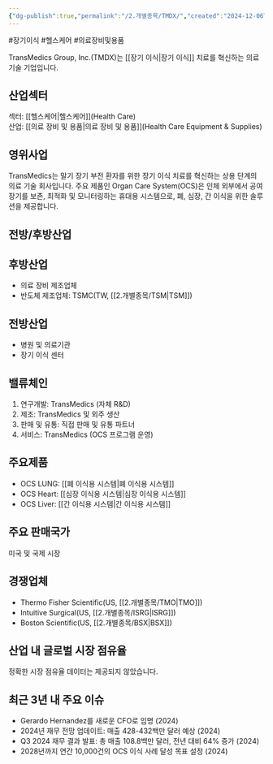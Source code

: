 ```yaml
---
{"dg-publish":true,"permalink":"/2.개별종목/TMDX/","created":"2024-12-06T22:05:23.795+09:00","updated":"2025-07-29T21:37:05.280+09:00"}
---
```


#장기이식 #헬스케어 #의료장비및용품

TransMedics Group, Inc.(TMDX)는 [[장기 이식\|장기 이식]] 치료를 혁신하는 의료 기술 기업입니다.

## 산업섹터

섹터: [[헬스케어\|헬스케어]](Health Care)  
산업: [[의료 장비 및 용품\|의료 장비 및 용품]](Health Care Equipment & Supplies)

## 영위사업

TransMedics는 말기 장기 부전 환자를 위한 장기 이식 치료를 혁신하는 상용 단계의 의료 기술 회사입니다. 주요 제품인 Organ Care System(OCS)은 인체 외부에서 공여 장기를 보존, 최적화 및 모니터링하는 휴대용 시스템으로, 폐, 심장, 간 이식을 위한 솔루션을 제공합니다.

## 전방/후방산업

## 후방산업

- 의료 장비 제조업체
- 반도체 제조업체: TSMC(TW, [[2.개별종목/TSM\|TSM]])

## 전방산업

- 병원 및 의료기관
- 장기 이식 센터

## 밸류체인

1. 연구개발: TransMedics (자체 R&D)
2. 제조: TransMedics 및 외주 생산
3. 판매 및 유통: 직접 판매 및 유통 파트너
4. 서비스: TransMedics (OCS 프로그램 운영)

## 주요제품

- OCS LUNG: [[폐 이식용 시스템\|폐 이식용 시스템]]
- OCS Heart: [[심장 이식용 시스템\|심장 이식용 시스템]]
- OCS Liver: [[간 이식용 시스템\|간 이식용 시스템]]

## 주요 판매국가

미국 및 국제 시장

## 경쟁업체

- Thermo Fisher Scientific(US, [[2.개별종목/TMO\|TMO]])
- Intuitive Surgical(US, [[2.개별종목/ISRG\|ISRG]])
- Boston Scientific(US, [[2.개별종목/BSX\|BSX]])

## 산업 내 글로벌 시장 점유율

정확한 시장 점유율 데이터는 제공되지 않았습니다.

## 최근 3년 내 주요 이슈

- Gerardo Hernandez를 새로운 CFO로 임명 (2024)
- 2024년 재무 전망 업데이트: 매출 428-432백만 달러 예상 (2024)
- Q3 2024 재무 결과 발표: 총 매출 108.8백만 달러, 전년 대비 64% 증가 (2024)
- 2028년까지 연간 10,000건의 OCS 이식 사례 달성 목표 설정 (2024)